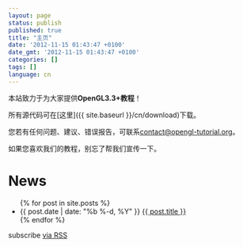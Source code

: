 ```yaml
---
layout: page
status: publish
published: true
title: "主页"
date: '2012-11-15 01:43:47 +0100'
date_gmt: '2012-11-15 01:43:47 +0100'
categories: []
tags: []
language: cn
---
```

本站致力于为大家提供**OpenGL3.3+教程**！

所有源代码可在[这里]({{ site.baseurl }}/cn/download)下载。

您若有任何问题、建议、错误报告，可联系<a href="mailto:contact@opengl-tutorial.org">contact@opengl-tutorial.org</a>。

如果您喜欢我们的教程，别忘了帮我们宣传一下。

<div class="home">

  <h1>News</h1>

  <ul class="posts">
    {% for post in site.posts %}
      <li>
        <span class="post-date">{{ post.date | date: "%b %-d, %Y" }}</span>
        <a class="post-link" href="{{ site.baseurl }}{{ post.url }}">{{ post.title }}</a>
      </li>
    {% endfor %}
  </ul>

  <p class="rss-subscribe">subscribe <a href="{{ "/feed.xml" | prepend: site.baseurl }}">via RSS</a></p>

</div>
